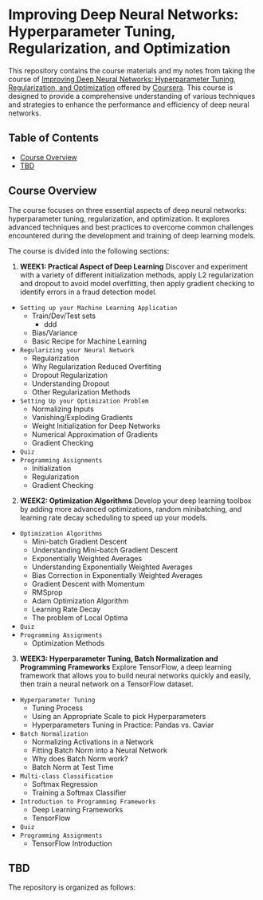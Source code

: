 # Improving Deep Neural Networks: Hyperparameter Tuning, Regularization, and Optimization

This repository contains the course materials and my notes from taking the course of [Improving Deep Neural Networks: Hyperparameter Tuning, Regularization, and Optimization](https://www.coursera.org/learn/deep-neural-network?specialization=deep-learning&utm_medium=sem&utm_source=gg&utm_campaign=B2C_NAMER_deep-learning_deeplearning-ai_FTCOF_specializations_country-US-country-CA&campaignid=904733485&adgroupid=148411448815&device=c&keyword=&matchtype=&network=g&devicemodel=&adposition=&creativeid=654837734386&hide_mobile_promo&gclid=CjwKCAjw-IWkBhBTEiwA2exyO_j_zUICmfSmORoS3KPb6DrQlYnH5LxSYweb095rfeSBZiNHDmqYwxoChOcQAvD_BwE) offered by [Coursera](https://www.coursera.org). This course is designed to provide a comprehensive understanding of various techniques and strategies to enhance the performance and efficiency of deep neural networks.

## Table of Contents

- [Course Overview](#course-overview)
- [TBD](#tbd)

## Course Overview

The course focuses on three essential aspects of deep neural networks: hyperparameter tuning, regularization, and optimization. It explores advanced techniques and best practices to overcome common challenges encountered during the development and training of deep learning models.

The course is divided into the following sections:

1. **WEEK1: Practical Aspect of Deep Learning** Discover and experiment with a variety of different initialization methods, apply L2 regularization and dropout to avoid model overfitting, then apply gradient checking to identify errors in a fraud detection model.
- `Setting up your Machine Learning Application`
    - Train/Dev/Test sets
        - ddd
    - Bias/Variance
    - Basic Recipe for Machine Learning
- `Regularizing your Neural Network`
    - Regularization
    - Why Regularization Reduced Overfiting
    - Dropout Regularization
    - Understanding Dropout
    - Other Regularization Methods
- `Setting Up your Optimization Problem`
    - Normalizing Inputs
    - Vanishing/Exploding Gradients
    - Weight Initialization for Deep Networks
    - Numerical Approximation of Gradients
    - Gradient Checking
- `Quiz`
- `Programming Assignments`
    - Initialization
    - Regularization
    - Gradient Checking
2. **WEEK2: Optimization Algorithms** Develop your deep learning toolbox by adding more advanced optimizations, random minibatching, and learning rate decay scheduling to speed up your models.
- `Optimization Algorithms`
    - Mini-batch Gradient Descent
    - Understanding Mini-batch Gradient Descent
    - Exponentially Weighted Averages
    - Understanding Exponentially Weighted Averages
    - Bias Correction in Exponentially Weighted Averages
    - Gradient Descent with Momentum
    - RMSprop
    - Adam Optimization Algorithm
    - Learning Rate Decay
    - The problem of Local Optima
- `Quiz`
- `Programming Assignments`
    - Optimization Methods
3. **WEEK3: Hyperparameter Tuning, Batch Normalization and Programming Frameworks** Explore TensorFlow, a deep learning framework that allows you to build neural networks quickly and easily, then train a neural network on a TensorFlow dataset.
- `Hyperparameter Tuning`
    - Tuning Process
    - Using an Appropriate Scale to pick Hyperparameters
    - Hyperparameters Tuning in Practice: Pandas vs. Caviar
- `Batch Normalization`
    - Normalizing Activations in a Network
    - Fitting Batch Norm into a Neural Network
    - Why does Batch Norm work?
    - Batch Norm at Test Time
- `Multi-class Classification`
    - Softmax Regression
    - Training a Softmax Classifier
- `Introduction to Programming Frameworks`
    - Deep Learning Frameworks
    - TensorFlow
- `Quiz`
- `Programming Assignments`
    - TensorFlow Introduction

## TBD

The repository is organized as follows:







